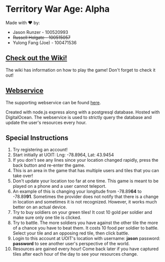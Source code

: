 # Territory War Age: Alpha

Made with :heart: by:
- Jason Runzer - 100520993
- ~~Russell Holgate - 100515057~~
- Yulong Fang (Joe) - 100471536

## [Check out the Wiki!](https://github.com/jrunzer26/MobileProjectApp/wiki)
 The wiki has information on how to play the game! Don't forget to check it out!
 
## [Webservice](https://github.com/jrunzer26/MobileProject)
 The supporting webservice can be found [here](https://github.com/jrunzer26/MobileProject).

Created with node.js express along with a postgresql database.
Hosted with DigitalOcean.
The webservice is used to strictly query the database and update the user's resources every hour.

## Special Instructions
1. Try registering an account!
2. Start initially at UOIT: Lng: -78.8964, Lat: 43.9454
3. If you don't see any lines since your location changed rapidly, press the back button and re-enter the game.
4. This is an area in the game that has multiple users and tiles that you can take over!
5. Don't update your location too far at one time. This game is meant to be played on a phone and a user cannot teleport.
6. An example of this is changing your longitude from -78.89**64** to -78.89**91**. Sometimes the provider does not notify that there is a change in location and sometimes it is not recognized. However, it works much better on an actual device.
7. Try to buy soldiers on your green tiles! It cost 10 gold per soldier and make sure only one tile is clicked.
8. Try to battle. The more soldiers you have against the other tile the more of a chance you have to beat them. It costs 10 food per soldier to battle. Select your tile and an opposing red tile, then click battle.
9. Login to this account at UOIT's location with username: **jason** password: **password** to see another user's perspective of the world.
10. Resources are gained every hour! Come back later if you have captured tiles after each hour of the day to see your resources change.
